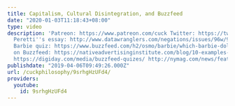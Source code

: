 ```yaml
---
title: Capitalism, Cultural Disintegration, and Buzzfeed
date: "2020-01-03T11:18:43+08:00"
type: video
description: 'Patreon: https://www.patreon.com/cuck Twitter: https://twitter.com/PhilosophyCuck
  Peretti''s essay: http://www.datawranglers.com/negations/issues/96w/96w_peretti.html
  Barbie quiz: https://www.buzzfeed.com/h2/osmo/barbie/which-barbie-doll-are-you Sources
  on Buzzfeed: https://nativeadvertisinginstitute.com/blog/10-examples-buzzfeed-native-advertising/
  https://digiday.com/media/buzzfeed-quizes/ http://nymag.com/news/features/buzzfeed-2013-4/'
publishdate: "2019-04-06T09:49:26.000Z"
url: /cuckphilosophy/9srhgHzUFd4/
providers:
  youtube:
    id: 9srhgHzUFd4
---
```

